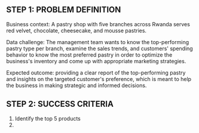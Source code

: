 ## STEP 1: PROBLEM DEFINITION 
Business context: A pastry shop with five branches across Rwanda serves red velvet, chocolate, cheesecake, and mousse pastries.

Data challenge: The management team wants to know the top-performing pastry type per branch, examine the sales trends, and customers' spending behavior to know the most preferred pastry in order to optimize the business's inventory and come up with appropriate marketing strategies.

Expected outcome: providing a clear report of the top-performing pastry and insights on the targeted customer's preference, which is meant to help the business in making strategic and informed decisions.

## STEP 2: SUCCESS CRITERIA
1. Identify the top 5 products
2.
